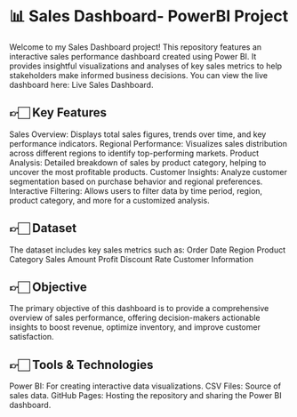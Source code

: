 # 📊 Sales Dashboard- PowerBI Project
Welcome to my Sales Dashboard project! This repository features an interactive sales performance dashboard created using Power BI. It provides insightful visualizations and analyses of key sales metrics to help stakeholders make informed business decisions. You can view the live dashboard here: Live Sales Dashboard.

## 👉🏻 Key Features
Sales Overview: Displays total sales figures, trends over time, and key performance indicators.
Regional Performance: Visualizes sales distribution across different regions to identify top-performing markets.
Product Analysis: Detailed breakdown of sales by product category, helping to uncover the most profitable products.
Customer Insights: Analyze customer segmentation based on purchase behavior and regional preferences.
Interactive Filtering: Allows users to filter data by time period, region, product category, and more for a customized analysis.

## 👉🏻 Dataset
The dataset includes key sales metrics such as:
  Order Date
  Region
  Product Category
  Sales Amount
  Profit
  Discount Rate
  Customer Information

##  👉🏻 Objective
The primary objective of this dashboard is to provide a comprehensive overview of sales performance, offering decision-makers actionable insights to boost revenue, optimize inventory, and improve customer satisfaction.

## 👉🏻 Tools & Technologies
Power BI: For creating interactive data visualizations.
CSV Files: Source of sales data.
GitHub Pages: Hosting the repository and sharing the Power BI dashboard.
